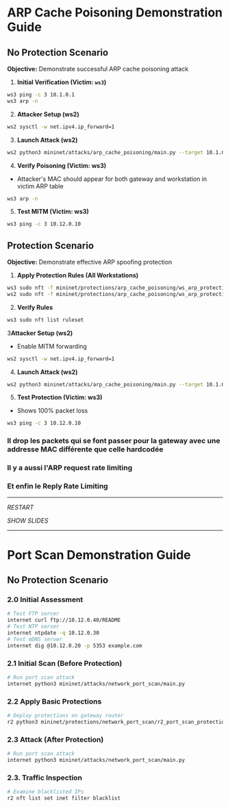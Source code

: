 # ARP Cache Poisoning Demonstration Guide

## No Protection Scenario  
**Objective:** Demonstrate successful ARP cache poisoning attack  

1. **Initial Verification (Victim: `ws3`)**
```bash  
ws3 ping -c 3 10.1.0.1 
ws3 arp -n               
```
2. **Attacker Setup (ws2)**  
```bash 
ws2 sysctl -w net.ipv4.ip_forward=1
```
3. **Launch Attack (ws2)**  
```bash
ws2 python3 mininet/attacks/arp_cache_poisoning/main.py --target 10.1.0.3 --gateway 10.1.0.1   
```
4. **Verify Poisoning (Victim: ws3)**


- Attacker's MAC should appear for both gateway and workstation in victim ARP table
```bash
ws3 arp -n  
```
5. **Test MITM (Victim: ws3)**  
```bash 
ws3 ping -c 3 10.12.0.10 
```

## Protection Scenario  
**Objective:** Demonstrate effective ARP spoofing protection  

1. **Apply Protection Rules (All Workstations)**  
```bash  
ws3 sudo nft -f mininet/protections/arp_cache_poisoning/ws_arp_protection.nft  
ws2 sudo nft -f mininet/protections/arp_cache_poisoning/ws_arp_protection.nft  
```
2. **Verify Rules**  
```bash  
ws3 sudo nft list ruleset
```
3**Attacker Setup (ws2)**  

- Enable MITM forwarding  
```bash 
ws2 sysctl -w net.ipv4.ip_forward=1
```
4. **Launch Attack (ws2)**  
```bash  
ws2 python3 mininet/attacks/arp_cache_poisoning/main.py --target 10.1.0.3 --gateway 10.1.0.1
```
5. **Test Protection (Victim: ws3)**  
- Shows 100% packet loss
```bash  
ws3 ping -c 3 10.12.0.10
```

### Il drop les packets qui se font passer pour la gateway avec une addresse MAC différente que celle hardcodée 
### Il y a aussi l'ARP request rate limiting
### Et enfin le Reply Rate Limiting

---
*RESTART*


*SHOW SLIDES*

---

# Port Scan Demonstration Guide

## No Protection Scenario  


### 2.0 Initial Assessment
```bash
# Test FTP server
internet curl ftp://10.12.0.40/README
# Test NTP server
internet ntpdate -q 10.12.0.30
# Test mDNS server
internet dig @10.12.0.20 -p 5353 example.com
```

### 2.1 Initial Scan (Before Protection)
```bash
# Run port scan attack
internet python3 mininet/attacks/network_port_scan/main.py
```

### 2.2 Apply Basic Protections
```bash
# Deploy protections on gateway router
r2 python3 mininet/protections/network_port_scan/r2_port_scan_protection.nft
```

### 2.3 Attack (After Protection)
```bash
# Run port scan attack
internet python3 mininet/attacks/network_port_scan/main.py
```

### 2.3. Traffic Inspection
```bash
# Examine blacklisted IPs
r2 nft list set inet filter blacklist
```